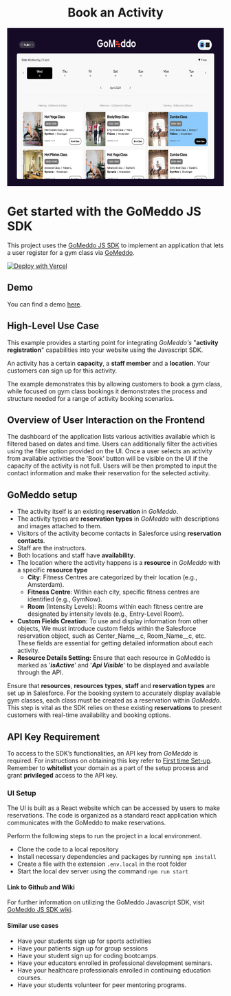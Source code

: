 <h1 align="center">Book an Activity</h1>

<p align="center">
  <img src="./src/assets/Dashboard.png" alt="Dashboard" width="650" height="367">
</p>

# Get started with the GoMeddo JS SDK
This project uses the [GoMeddo JS SDK](https://github.com/gomeddo/js-sdk) to implement an application that lets a user register for a gym class via [GoMeddo](https://gomeddo.com).

[![Deploy with Vercel](https://vercel.com/button)](https://vercel.com/new/clone?s=https%3A%2F%2Fgithub.com%2Fgomeddo%2FGoMeddo-Activity-Scheduling-and-Registration&showOptionalTeamCreation=false)

## Demo

You can find a demo [here](https://gomeddo-activity-scheduling-and-registration.vercel.app/home).

## High-Level Use Case
This example provides a starting point for integrating *GoMeddo's* "**activity registration**" capabilities into your website using the Javascript SDK.

An activity has a certain **capacity**, a **staff member** and a **location**. Your customers can sign up for this activity.

The example demonstrates this by allowing customers to book a gym class, while focused on gym class bookings it demonstrates the process and structure needed for a range of activity booking scenarios.

## Overview of User Interaction on the Frontend
The dashboard of the application lists various activities available which is filtered based on dates and time. Users can additionally filter the activities using the filter option provided on the UI. Once a user selects an activity from available activities the 'Book' button will be visible on the UI if the capacity of the activity is not full. Users will be then prompted to input the contact information and make their reservation for the selected activity.

## GoMeddo setup

- The activity itself is an existing **reservation** in *GoMeddo*.
- The activity types are **reservation types** in *GoMeddo* with descriptions and images attached to them.
- Visitors of the activity become contacts in Salesforce using **reservation contacts**.
- Staff are the instructors.
- Both locations and staff have **availability**.
- The location where the activity happens is a **resource** in *GoMeddo* with a specific **resource type**
  - **City**: Fitness Centres are categorized by their location (e.g., Amsterdam).
  - **Fitness Centre**: Within each city, specific fitness centres are identified (e.g., GymNow).
  - **Room** (Intensity Levels): Rooms within each fitness centre are designated by intensity levels (e.g., Entry-Level Room).
- **Custom Fields Creation**: To use and display information from other objects, We must introduce custom fields within the Salesforce reservation object, such as Center_Name__c, Room_Name__c, etc. These fields are essential for getting detailed information about each activity.
- **Resource Details Setting:** Ensure that each resource in GoMeddo is marked as '**_isActive_**' and '**_Api Visible_**' to be displayed and available through the API.

Ensure that **resources**, **resources types**, **staff** and **reservation types** are set up in Salesforce. For the booking system to accurately display available gym classes, each class must be created as a reservation within *GoMeddo*. This step is vital as the SDK relies on these existing **reservations** to present customers with real-time availability and booking options.

## API Key Requirement

To access to the SDK’s functionalities, an API key from *GoMeddo* is required. For instructions on obtaining this key refer to [First time Set-up](https://gomeddo.atlassian.net/wiki/spaces/WID/pages/3353837569/First+time+Set-up). Remember to **whitelist** your domain as a part of the setup process and grant **privileged** access to the API key.

### UI Setup

The UI is built as a React website which can be accessed by users to make reservations. The code is organized as a standard react application which communicates with the GoMeddo to make reservations.

Perform the following steps to run the project in a local environment.

 - Clone the code to a local repository
 - Install necessary dependencies and packages by running `npm install`
 - Create a file with the extension `.env.local` in the root folder
 - Start the local dev server using the command `npm run start`

#### Link to Github and Wiki
For further information on utilizing the GoMeddo Javascript SDK, visit [GoMeddo JS SDK wiki](https://github.com/GoMeddo/js-sdk/wiki).

#### Similar use cases
- Have your students sign up for sports activities
- Have your patients sign up for group sessions
- Have your student sign up for coding bootcamps.
- Have your educators enrolled in professional development seminars.
- Have your healthcare professionals enrolled in continuing education courses.
- Have your students volunteer for peer mentoring programs.

